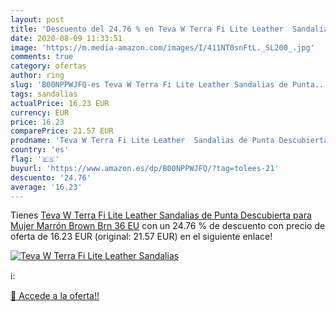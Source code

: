 ```yaml
---
layout: post
title: 'Descuento del 24.76 % en Teva W Terra Fi Lite Leather  Sandalias '
date: 2020-08-09 11:33:51
image: 'https://m.media-amazon.com/images/I/411NT0snFtL._SL200_.jpg'
comments: true
category: ofertas
author: ring
slug: 'B00NPPWJFQ-es Teva W Terra Fi Lite Leather Sandalias de Punta...'
tags: sandalias
actualPrice: 16.23 EUR
currency: EUR
price: 16.23
comparePrice: 21.57 EUR
prodname: 'Teva W Terra Fi Lite Leather  Sandalias de Punta Descubierta para Mujer  Marrón  Brown Brn   36 EU'
country: 'es'
flag: '🇪🇸'
buyurl: 'https://www.amazon.es/dp/B00NPPWJFQ/?tag=tolees-21'
descuento: '24.76'
average: '16.23'
---
```


Tienes [Teva W Terra Fi Lite Leather  Sandalias de Punta Descubierta para Mujer  Marrón  Brown Brn   36 EU](https://www.amazon.es/dp/B00NPPWJFQ/?tag=tolees-21) con un 24.76 % de descuento con precio de oferta de 16.23 EUR (original: 21.57 EUR) en el siguiente enlace!

[![Teva W Terra Fi Lite Leather  Sandalias ](https://m.media-amazon.com/images/I/411NT0snFtL._SL200_.jpg)](https://www.amazon.es/dp/B00NPPWJFQ/?tag=tolees-21)

ℹ️:


[🛒 Accede a la oferta!!](https://www.amazon.es/dp/B00NPPWJFQ/?tag=tolees-21)
